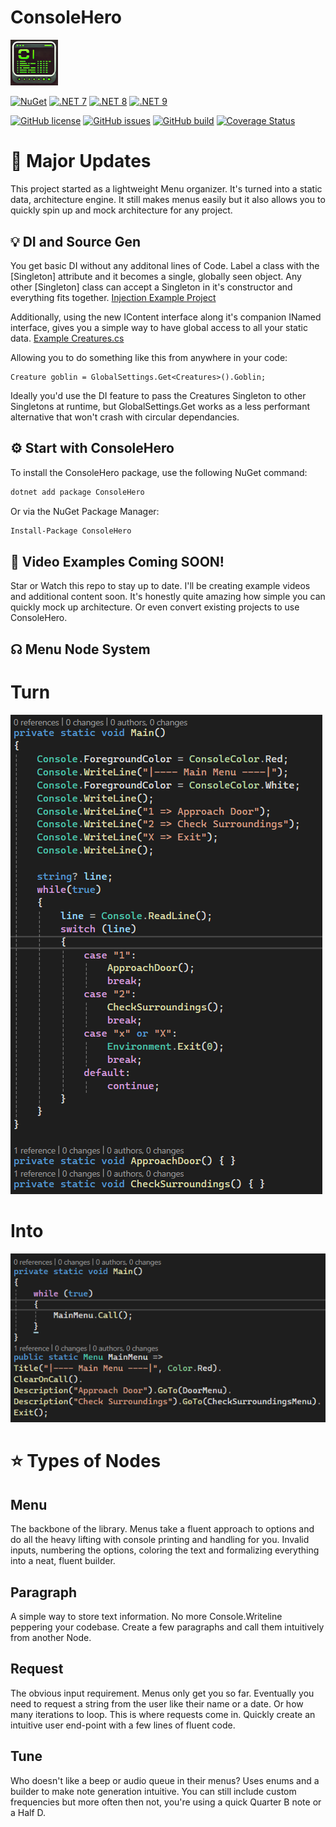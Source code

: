 # ConsoleHero
<img src="https://github.com/DerekGooding/ConsoleHero/blob/main/ConsoleHero/icon.png" width=15%>

[![NuGet](https://img.shields.io/nuget/v/ConsoleHero.svg)](https://www.nuget.org/packages/ConsoleHero/) 
[![.NET 7](https://img.shields.io/badge/.NET-7-blue)](https://www.nuget.org/packages/ConsoleHero/) 
[![.NET 8](https://img.shields.io/badge/.NET-8-blue)](https://www.nuget.org/packages/ConsoleHero/) 
[![.NET 9](https://img.shields.io/badge/.NET-9-blue)](https://www.nuget.org/packages/ConsoleHero/) 

[![GitHub license](https://img.shields.io/github/license/DerekGooding/ConsoleHero?color=blue)](https://github.com/DerekGooding/ConsoleHero/blob/main/LICENSE)
[![GitHub issues](https://img.shields.io/github/issues/DerekGooding/ConsoleHero?logo=github)](https://github.com/DerekGooding/ConsoleHero/issues)
[![GitHub build](https://img.shields.io/github/actions/workflow/status/DerekGooding/ConsoleHero/build-test.yml?branch=main&logo=github)](https://github.com/DerekGooding/ConsoleHero/actions)
[![Coverage Status](https://coveralls.io/repos/github/DerekGooding/ConsoleHero/badge.svg?refresh)](https://coveralls.io/github/DerekGooding/ConsoleHero)
<!---[![GitHub stars](https://img.shields.io/github/stars/DerekGooding/ConsoleHero?logo=github&style=flat)](https://github.com/modernuo/ModernUO/stargazers)-->


# 🚀 Major Updates 

This project started as a lightweight Menu organizer. It's turned into a static data, architecture engine. It still makes menus easily but it also allows you to quickly spin up and mock architecture for any project. 

## 💡 DI and Source Gen

You get basic DI without any additonal lines of Code. Label a class with the [Singleton] attribute and it becomes a single, globally seen object. Any other [Singleton] class can accept a Singleton in it's constructor and everything fits together. 
[Injection Example Project](https://github.com/DerekGooding/ConsoleHero/tree/main/ConsoleHero.InjectionExample)

Additionally, using the new IContent<T> interface along it's companion INamed interface, gives you a simple way to have global access to all your static data. 
[Example Creatures.cs](https://github.com/DerekGooding/ConsoleHero/blob/main/ConsoleHero.InjectionExample/Creatures.cs)

Allowing you to do something like this from anywhere in your code: 
```
Creature goblin = GlobalSettings.Get<Creatures>().Goblin;
```
Ideally you'd use the DI feature to pass the Creatures Singleton to other Singletons at runtime, but GlobalSettings.Get works as a less performant alternative that won't crash with circular dependancies. 

## ⚙️ Start with ConsoleHero
To install the ConsoleHero package, use the following NuGet command:

```bash
dotnet add package ConsoleHero
```
Or via the NuGet Package Manager:

```bash
Install-Package ConsoleHero
```
## 🎥 Video Examples Coming SOON!
Star or Watch this repo to stay up to date. I'll be creating example videos and additional content soon. It's honestly quite amazing how simple you can quickly mock up architecture. Or even convert existing projects to use ConsoleHero. 

## ☊ Menu Node System

# Turn
![Before](https://github.com/DerekGooding/ConsoleHero/blob/main/ReadmeImages/Before.png)

# Into

![After](https://github.com/DerekGooding/ConsoleHero/blob/main/ReadmeImages/After.png)

# ⭐ Types of Nodes
## Menu
  The backbone of the library. Menus take a fluent approach to options and do all the heavy lifting with console printing and handling for you. Invalid inputs, numbering the options, coloring the text and formalizing everything into a neat, fluent builder. 
## Paragraph
  A simple way to store text information. No more Console.Writeline peppering your codebase. Create a few paragraphs and call them intuitively from another Node. 
## Request
  The obvious input requirement. Menus only get you so far. Eventually you need to request a string from the user like their name or a date. Or how many iterations to loop. This is where requests come in. Quickly create an intuitive user end-point with a few lines of fluent code. 
## Tune
  Who doesn't like a beep or audio queue in their menus? Uses enums and a builder to make note generation intuitive. You can still include custom frequencies but more often then not, you're using a quick Quarter B note or a Half D. 
